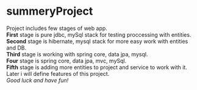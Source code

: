 # summeryProject
Project includes few stages of web app.  
**First** stage is pure jdbc, mySql stack for testing proccessing with entities.  
**Second** stage is hibernate, mysql stack for more easy work with entities and DB.  
**Third** stage is working with spring core, data jpa, mysql.  
**Four** stage is spring core, data jpa, mvc, mySql.  
**Fifth** stage is adding more entities to project and service to work with it. Later i will define features of this project.  
_Good luck and have fun!_  
